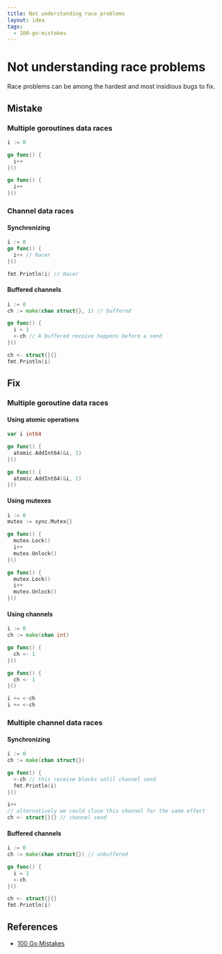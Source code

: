```yaml
---
title: Not understanding race problems
layout: idea
tags:
  - 100-go-mistakes
---
```


# Not understanding race problems

Race problems can be among the hardest and most insidious bugs to fix.

## Mistake

### Multiple goroutines data races

```go
i := 0

go func() {
  i++
}()

go func() {
  i++
}()
```

### Channel data races

#### Synchronizing

```go
i := 0
go func() {
  i++ // Racer
}()

fmt.Println(i) // Racer
```

#### Buffered channels

```go
i := 0
ch := make(chan struct{}, 1) // buffered

go func() {
  i = 1
  <-ch // A buffered receive happens before a send
}()

ch <- struct{}{}
fmt.Println(i)
```

## Fix

### Multiple goroutine data races

#### Using atomic operations

```go
var i int64

go func() {
  atomic.AddInt64(&i, 1)
}()

go func() {
  atomic.AddInt64(&i, 1)
}()
```

#### Using mutexes

```go
i := 0
mutex := sync.Mutex{}

go func() {
  mutex.Lock()
  i++
  mutex.Unlock()
}()

go func() {
  mutex.Lock()
  i++
  mutex.Unlock()
}()
```

#### Using channels

```go
i := 0
ch := make(chan int)

go func() {
  ch <- 1
}()

go func() {
  ch <- 1
}()

i += <-ch
i += <-ch
```

### Multiple channel data races

#### Synchronizing

```go
i := 0
ch := make(chan struct{})

go func() {
  <-ch // this receive blocks until channel send
  fmt.Println(i)
}()

i++
// alternatively we could close this channel for the same effect
ch <- struct{}{} // channel send
```

#### Buffered channels

```go
i := 0
ch := make(chan struct{}) // unbuffered

go func() {
  i = 1
  <-ch
}()

ch <- struct{}{}
fmt.Println(i)
```

## References

- [100 Go Mistakes](/reference/100-Go-Mistakes-and-How-to-Avoid-Them)
